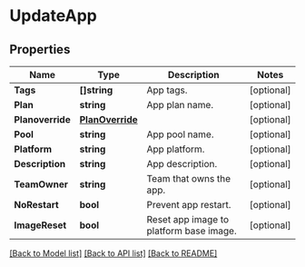 # UpdateApp

## Properties
Name | Type | Description | Notes
------------ | ------------- | ------------- | -------------
**Tags** | **[]string** | App tags. | [optional] 
**Plan** | **string** | App plan name. | [optional] 
**Planoverride** | [**PlanOverride**](PlanOverride.md) |  | [optional] 
**Pool** | **string** | App pool name. | [optional] 
**Platform** | **string** | App platform. | [optional] 
**Description** | **string** | App description. | [optional] 
**TeamOwner** | **string** | Team that owns the app. | [optional] 
**NoRestart** | **bool** | Prevent app restart. | [optional] 
**ImageReset** | **bool** | Reset app image to platform base image. | [optional] 

[[Back to Model list]](../README.md#documentation-for-models) [[Back to API list]](../README.md#documentation-for-api-endpoints) [[Back to README]](../README.md)



